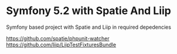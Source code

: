 # Symfony 5.2 with Spatie And Liip

Symfony based project with Spatie and Liip in required depedencies

https://github.com/spatie/phpunit-watcher
https://github.com/liip/LiipTestFixturesBundle

